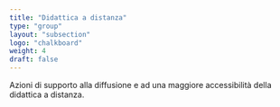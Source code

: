 ```yaml
---
title: "Didattica a distanza"
type: "group"
layout: "subsection"
logo: "chalkboard"
weight: 4
draft: false
---
```


Azioni di supporto alla diffusione e ad una maggiore accessibilità della didattica a distanza.

